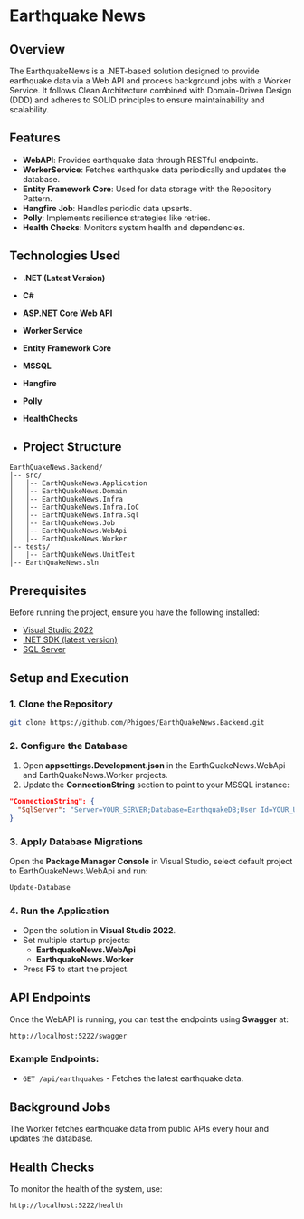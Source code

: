 # Earthquake News

## Overview
The EarthquakeNews is a .NET-based solution designed to provide earthquake data via a Web API and process background jobs with a Worker Service. It follows Clean Architecture combined with Domain-Driven Design (DDD) and adheres to SOLID principles to ensure maintainability and scalability.

## Features
- **WebAPI**: Provides earthquake data through RESTful endpoints.
- **WorkerService**: Fetches earthquake data periodically and updates the database.
- **Entity Framework Core**: Used for data storage with the Repository Pattern.
- **Hangfire Job**: Handles periodic data upserts.
- **Polly**: Implements resilience strategies like retries.
- **Health Checks**: Monitors system health and dependencies.

## Technologies Used
- **.NET (Latest Version)**
- **C#**
- **ASP.NET Core Web API**
- **Worker Service**
- **Entity Framework Core**
- **MSSQL**
- **Hangfire**
- **Polly**
- **HealthChecks**

- ## Project Structure
```
EarthQuakeNews.Backend/
│-- src/
│   │-- EarthQuakeNews.Application
│   │-- EarthQuakeNews.Domain
│   │-- EarthQuakeNews.Infra
│   │-- EarthQuakeNews.Infra.IoC
│   │-- EarthQuakeNews.Infra.Sql
│   │-- EarthQuakeNews.Job
│   │-- EarthQuakeNews.WebApi
│   │-- EarthQuakeNews.Worker
│-- tests/
│   │-- EarthQuakeNews.UnitTest
│-- EarthQuakeNews.sln
```

## Prerequisites
Before running the project, ensure you have the following installed:
- [Visual Studio 2022](https://visualstudio.microsoft.com/vs/)
- [.NET SDK (latest version)](https://dotnet.microsoft.com/download/dotnet)
- [SQL Server](https://www.microsoft.com/en-us/sql-server)

## Setup and Execution

### 1. Clone the Repository
```sh
git clone https://github.com/Phigoes/EarthQuakeNews.Backend.git
```

### 2. Configure the Database
1. Open **appsettings.Development.json** in the EarthQuakeNews.WebApi and EarthQuakeNews.Worker projects.
2. Update the **ConnectionString** section to point to your MSSQL instance:
```json
"ConnectionString": {
  "SqlServer": "Server=YOUR_SERVER;Database=EarthquakeDB;User Id=YOUR_USER;Password=YOUR_PASSWORD;"
}
```

### 3. Apply Database Migrations
Open the **Package Manager Console** in Visual Studio, select default project to EarthQuakeNews.WebApi and run:
```sh
Update-Database
```

### 4. Run the Application
- Open the solution in **Visual Studio 2022**.
- Set multiple startup projects:
  - **EarthquakeNews.WebApi**
  - **EarthquakeNews.Worker**
- Press **F5** to start the project.

## API Endpoints
Once the WebAPI is running, you can test the endpoints using **Swagger** at:
```
http://localhost:5222/swagger
```

### Example Endpoints:
- `GET /api/earthquakes` - Fetches the latest earthquake data.

## Background Jobs
The Worker fetches earthquake data from public APIs every hour and updates the database.

## Health Checks
To monitor the health of the system, use:
```
http://localhost:5222/health
```
